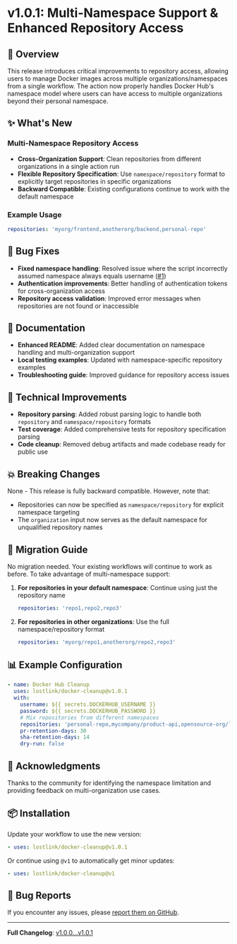 # v1.0.1: Multi-Namespace Support & Enhanced Repository Access

## 🎯 Overview

This release introduces critical improvements to repository access, allowing users to manage Docker images across multiple organizations/namespaces from a single workflow. The action now properly handles Docker Hub's namespace model where users can have access to multiple organizations beyond their personal namespace.

## ✨ What's New

### Multi-Namespace Repository Access
- **Cross-Organization Support**: Clean repositories from different organizations in a single action run
- **Flexible Repository Specification**: Use `namespace/repository` format to explicitly target repositories in specific organizations
- **Backward Compatible**: Existing configurations continue to work with the default namespace

### Example Usage
```yaml
repositories: 'myorg/frontend,anotherorg/backend,personal-repo'
```

## 🐛 Bug Fixes

- **Fixed namespace handling**: Resolved issue where the script incorrectly assumed namespace always equals username ([#1](https://github.com/lostlink/docker-cleanup/issues/1))
- **Authentication improvements**: Better handling of authentication tokens for cross-organization access
- **Repository access validation**: Improved error messages when repositories are not found or inaccessible

## 📝 Documentation

- **Enhanced README**: Added clear documentation on namespace handling and multi-organization support
- **Local testing examples**: Updated with namespace-specific repository examples
- **Troubleshooting guide**: Improved guidance for repository access issues

## 🔧 Technical Improvements

- **Repository parsing**: Added robust parsing logic to handle both `repository` and `namespace/repository` formats
- **Test coverage**: Added comprehensive tests for repository specification parsing
- **Code cleanup**: Removed debug artifacts and made codebase ready for public use

## 💥 Breaking Changes

None - This release is fully backward compatible. However, note that:
- Repositories can now be specified as `namespace/repository` for explicit namespace targeting
- The `organization` input now serves as the default namespace for unqualified repository names

## 🚀 Migration Guide

No migration needed. Your existing workflows will continue to work as before. To take advantage of multi-namespace support:

1. **For repositories in your default namespace**: Continue using just the repository name
   ```yaml
   repositories: 'repo1,repo2,repo3'
   ```

2. **For repositories in other organizations**: Use the full namespace/repository format
   ```yaml
   repositories: 'myorg/repo1,anotherorg/repo2,repo3'
   ```

## 📊 Example Configuration

```yaml
- name: Docker Hub Cleanup
  uses: lostlink/docker-cleanup@v1.0.1
  with:
    username: ${{ secrets.DOCKERHUB_USERNAME }}
    password: ${{ secrets.DOCKERHUB_PASSWORD }}
    # Mix repositories from different namespaces
    repositories: 'personal-repo,mycompany/product-api,opensource-org/library'
    pr-retention-days: 30
    sha-retention-days: 14
    dry-run: false
```

## 🙏 Acknowledgments

Thanks to the community for identifying the namespace limitation and providing feedback on multi-organization use cases.

## 📦 Installation

Update your workflow to use the new version:

```yaml
- uses: lostlink/docker-cleanup@v1.0.1
```

Or continue using `@v1` to automatically get minor updates:

```yaml
- uses: lostlink/docker-cleanup@v1
```

## 🐛 Bug Reports

If you encounter any issues, please [report them on GitHub](https://github.com/lostlink/docker-cleanup/issues).

---

**Full Changelog**: [v1.0.0...v1.0.1](https://github.com/lostlink/docker-cleanup/compare/v1.0.0...v1.0.1)
